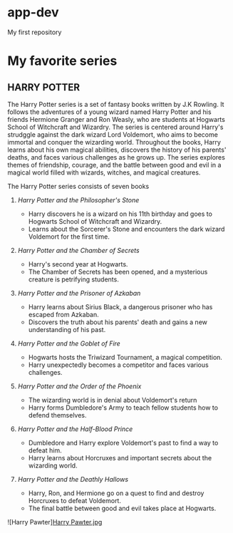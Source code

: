 # app-dev
My first repository
# My favorite series
## **HARRY POTTER**

The Harry Potter series is a set of fantasy books written by J.K Rowling. It follows the adventures of a young wizard named Harry Potter and his friends Hermione Granger and Ron Weasly, who are students at Hogwarts School of Witchcraft and Wizardry. The series is centered around Harry's strudggle against the dark wizard Lord Voldemort, who aims to become immortal and conquer the wizarding world. Throughout the books, Harry learns about his own magical abilities, discovers the history of his parents' deaths, and faces various challenges as he grows up. The series explores themes of friendship, courage, and the battle between good and evil in a magical world filled with wizards, witches, and magical creatures.

The Harry Potter series consists of seven books

1. *Harry Potter and the Philosopher's Stone*
   - Harry discovers he is a wizard on his 11th birthday and goes to Hogwarts School of Witchcraft and Wizardry.
   - Learns about the Sorcerer's Stone and encounters the dark wizard Voldemort for the first time.
     
2. *Harry Potter and the Chamber of Secrets*
   - Harry's second year at Hogwarts.
   - The Chamber of Secrets has been opened, and a mysterious creature is petrifying students.
     
3. *Harry Potter and the Prisoner of Azkaban*
   - Harry learns about Sirius Black, a dangerous prisoner who has escaped from Azkaban.
   - Discovers the truth about his parents' death and gains a new understanding of his past.

4. *Harry Potter and the Goblet of Fire*
   - Hogwarts hosts the Triwizard Tournament, a magical competition.
   - Harry unexpectedly becomes a competitor and faces various challenges.
     
5. *Harry Potter and the Order of the Phoenix*
   - The wizarding world is in denial about Voldemort's return
   - Harry forms Dumbledore's Army to teach fellow students how to defend themselves.
     
6. *Harry Potter and the Half-Blood Prince*
   - Dumbledore and Harry explore Voldemort's past to find a way to defeat him.
   - Harry learns about Horcruxes and important secrets about the wizarding world.
     
7. *Harry Potter and the Deathly Hallows*
   - Harry, Ron, and Hermione go on a quest to find and destroy Horcruxes to defeat Voldemort.
   - The final battle between good and evil takes place at Hogwarts.
  
![Harry Pawter][Harry Pawter.jpg](https://i.pinimg.com/736x/25/fd/60/25fd60383fd1c90601b8abb07aa93187.jpg)
